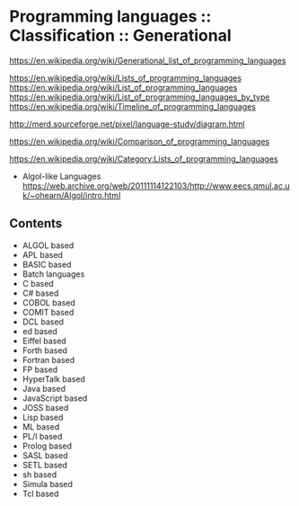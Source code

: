 # Programming languages :: Classification :: Generational

https://en.wikipedia.org/wiki/Generational_list_of_programming_languages

https://en.wikipedia.org/wiki/Lists_of_programming_languages
https://en.wikipedia.org/wiki/List_of_programming_languages
https://en.wikipedia.org/wiki/List_of_programming_languages_by_type
https://en.wikipedia.org/wiki/Timeline_of_programming_languages

http://merd.sourceforge.net/pixel/language-study/diagram.html

https://en.wikipedia.org/wiki/Comparison_of_programming_languages

https://en.wikipedia.org/wiki/Category:Lists_of_programming_languages

* Algol-like Languages
https://web.archive.org/web/20111114122103/http://www.eecs.qmul.ac.uk/~ohearn/Algol/intro.html

## Contents

- ALGOL based
- APL based
- BASIC based
- Batch languages
- C based
- C# based
- COBOL based
- COMIT based
- DCL based
- ed based
- Eiffel based
- Forth based
- Fortran based
- FP based
- HyperTalk based
- Java based
- JavaScript based
- JOSS based
- Lisp based
- ML based
- PL/I based
- Prolog based
- SASL based
- SETL based
- sh based
- Simula based
- Tcl based
